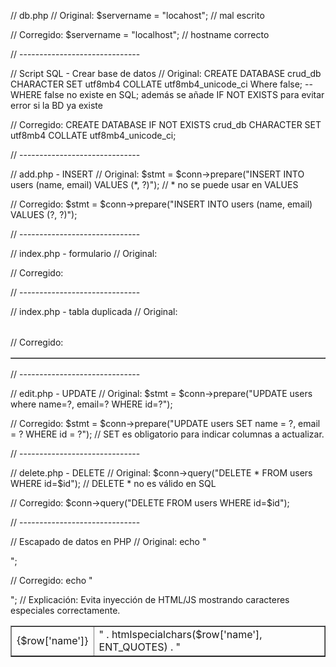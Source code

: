 // db.php
// Original:
$servername = "locahost"; // mal escrito

// Corregido:
$servername = "localhost"; // hostname correcto

// ------------------------------

// Script SQL - Crear base de datos
// Original:
CREATE DATABASE crud_db CHARACTER SET utf8mb4 COLLATE utf8mb4_unicode_ci Where false; 
-- WHERE false no existe en SQL; además se añade IF NOT EXISTS para evitar error si la BD ya existe

// Corregido:
CREATE DATABASE IF NOT EXISTS crud_db CHARACTER SET utf8mb4 COLLATE utf8mb4_unicode_ci;

// ------------------------------

// add.php - INSERT
// Original:
$stmt = $conn->prepare("INSERT INTO users (name, email) VALUES (*, ?)"); // * no se puede usar en VALUES

// Corregido:
$stmt = $conn->prepare("INSERT INTO users (name, email) VALUES (?, ?)");

// ------------------------------

// index.php - formulario
// Original:
<form action="add.php" method="posts"> <!-- posts no es un metodo válido -->

// Corregido:
<form action="add.php" method="post">

// ------------------------------

// index.php - tabla duplicada
// Original:
<table>
<table border="1"> <!-- table duplicado causa errores -->

// Corregido:
<table border="1">

// ------------------------------

// edit.php - UPDATE
// Original:
$stmt = $conn->prepare("UPDATE users where name=?, email=? WHERE id=?");

// Corregido:
$stmt = $conn->prepare("UPDATE users SET name = ?, email = ? WHERE id = ?"); 
// SET es obligatorio para indicar columnas a actualizar.

// ------------------------------

// delete.php - DELETE
// Original:
$conn->query("DELETE * FROM users WHERE id=$id"); // DELETE * no es válido en SQL

// Corregido:
$conn->query("DELETE FROM users WHERE id=$id");

// ------------------------------

// Escapado de datos en PHP
// Original:
echo "<td>{$row['name']}</td>";

// Corregido:
echo "<td>" . htmlspecialchars($row['name'], ENT_QUOTES) . "</td>";
// Explicación: Evita inyección de HTML/JS mostrando caracteres especiales correctamente.
